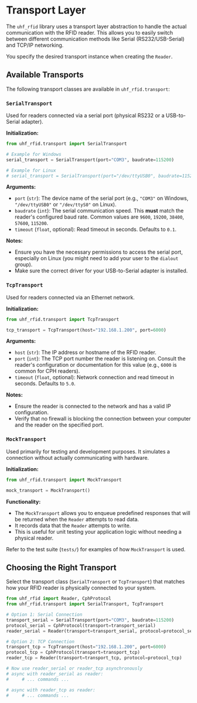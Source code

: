 # Transport Layer

The `uhf_rfid` library uses a transport layer abstraction to handle the actual communication with the RFID reader. This allows you to easily switch between different communication methods like Serial (RS232/USB-Serial) and TCP/IP networking.

You specify the desired transport instance when creating the `Reader`.

## Available Transports

The following transport classes are available in `uhf_rfid.transport`:

### `SerialTransport`

Used for readers connected via a serial port (physical RS232 or a USB-to-Serial adapter).

**Initialization:**

```python
from uhf_rfid.transport import SerialTransport

# Example for Windows
serial_transport = SerialTransport(port="COM3", baudrate=115200)

# Example for Linux
# serial_transport = SerialTransport(port="/dev/ttyUSB0", baudrate=115200)
```

**Arguments:**

*   `port` (`str`): The device name of the serial port (e.g., `"COM3"` on Windows, `"/dev/ttyUSB0"` or `"/dev/ttyS0"` on Linux).
*   `baudrate` (`int`): The serial communication speed. This **must** match the reader's configured baud rate. Common values are `9600`, `19200`, `38400`, `57600`, `115200`.
*   `timeout` (`float`, optional): Read timeout in seconds. Defaults to `0.1`.

**Notes:**

*   Ensure you have the necessary permissions to access the serial port, especially on Linux (you might need to add your user to the `dialout` group).
*   Make sure the correct driver for your USB-to-Serial adapter is installed.

### `TcpTransport`

Used for readers connected via an Ethernet network.

**Initialization:**

```python
from uhf_rfid.transport import TcpTransport

tcp_transport = TcpTransport(host="192.168.1.200", port=6000)
```

**Arguments:**

*   `host` (`str`): The IP address or hostname of the RFID reader.
*   `port` (`int`): The TCP port number the reader is listening on. Consult the reader's configuration or documentation for this value (e.g., `6000` is common for CPH readers).
*   `timeout` (`float`, optional): Network connection and read timeout in seconds. Defaults to `5.0`.

**Notes:**

*   Ensure the reader is connected to the network and has a valid IP configuration.
*   Verify that no firewall is blocking the connection between your computer and the reader on the specified port.

### `MockTransport`

Used primarily for testing and development purposes. It simulates a connection without actually communicating with hardware.

**Initialization:**

```python
from uhf_rfid.transport import MockTransport

mock_transport = MockTransport()
```

**Functionality:**

*   The `MockTransport` allows you to enqueue predefined responses that will be returned when the `Reader` attempts to read data.
*   It records data that the `Reader` attempts to write.
*   This is useful for unit testing your application logic without needing a physical reader.

Refer to the test suite (`tests/`) for examples of how `MockTransport` is used.

## Choosing the Right Transport

Select the transport class (`SerialTransport` or `TcpTransport`) that matches how your RFID reader is physically connected to your system.

```python
from uhf_rfid import Reader, CphProtocol
from uhf_rfid.transport import SerialTransport, TcpTransport

# Option 1: Serial Connection
transport_serial = SerialTransport(port="COM3", baudrate=115200)
protocol_serial = CphProtocol(transport=transport_serial)
reader_serial = Reader(transport=transport_serial, protocol=protocol_serial)

# Option 2: TCP Connection
transport_tcp = TcpTransport(host="192.168.1.200", port=6000)
protocol_tcp = CphProtocol(transport=transport_tcp)
reader_tcp = Reader(transport=transport_tcp, protocol=protocol_tcp)

# Now use reader_serial or reader_tcp asynchronously
# async with reader_serial as reader:
#     # ... commands ...

# async with reader_tcp as reader:
#     # ... commands ...
``` 